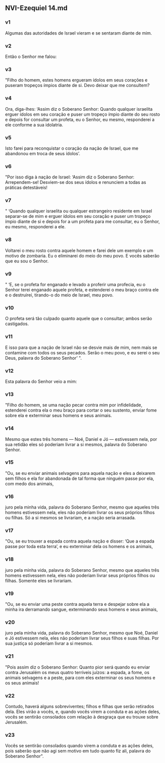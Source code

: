 ## NVI-Ezequiel 14.md
### v1
 Algumas das autoridades de Israel vieram e se sentaram diante de mim.
### v2
 Então o Senhor me falou:
### v3
 "Filho do homem, estes homens ergueram ídolos em seus corações e puseram tropeços ímpios diante de si. Devo deixar que me consultem?
### v4
 Ora, diga-lhes: ‘Assim diz o Soberano Senhor: Quando qualquer israelita erguer ídolos em seu coração e puser um tropeço ímpio diante do seu rosto e depois for consultar um profeta, eu o Senhor, eu mesmo, responderei a ele conforme a sua idolatria.
### v5
 Isto farei para reconquistar o coração da nação de Israel, que me abandonou em troca de seus ídolos’.
### v6
 "Por isso diga à nação de Israel: ‘Assim diz o Soberano Senhor: Arrependem-se! Desviem-se dos seus ídolos e renunciem a todas as práticas detestáveis!
### v7
 " ‘Quando qualquer israelita ou qualquer estrangeiro residente em Israel separar-se de mim e erguer ídolos em seu coração e puser um tropeço ímpio diante de si e depois for a um profeta para me consultar, eu o Senhor, eu mesmo, responderei a ele.
### v8
 Voltarei o meu rosto contra aquele homem e farei dele um exemplo e um motivo de zombaria. Eu o eliminarei do meio do meu povo. E vocês saberão que eu sou o Senhor.
### v9
 " ‘E, se o profeta for enganado e levado a proferir uma profecia, eu o Senhor terei enganado aquele profeta, e estenderei o meu braço contra ele e o destruirei, tirando-o do meio de Israel, meu povo.
### v10
 O profeta será tão culpado quanto aquele que o consultar; ambos serão castigados.
### v11
 E isso para que a nação de Israel não se desvie mais de mim, nem mais se contamine com todos os seus pecados. Serão o meu povo, e eu serei o seu Deus, palavra do Soberano Senhor’ ".
### v12
 Esta palavra do Senhor veio a mim:
### v13
 "Filho do homem, se uma nação pecar contra mim por infidelidade, estenderei contra ela o meu braço para cortar o seu sustento, enviar fome sobre ela e exterminar seus homens e seus animais.
### v14
 Mesmo que estes três homens — Noé, Daniel e Jó — estivessem nela, por sua retidão eles só poderiam livrar a si mesmos, palavra do Soberano Senhor.
### v15
 "Ou, se eu enviar animais selvagens para aquela nação e eles a deixarem sem filhos e ela for abandonada de tal forma que ninguém passe por ela, com medo dos animais,
### v16
 juro pela minha vida, palavra do Soberano Senhor, mesmo que aqueles três homens estivessem nela, eles não poderiam livrar os seus próprios filhos ou filhas. Só a si mesmos se livrariam, e a nação seria arrasada.
### v17
 "Ou, se eu trouxer a espada contra aquela nação e disser: ‘Que a espada passe por toda esta terra’, e eu exterminar dela os homens e os animais,
### v18
 juro pela minha vida, palavra do Soberano Senhor, mesmo que aqueles três homens estivessem nela, eles não poderiam livrar seus próprios filhos ou filhas. Somente eles se livrariam.
### v19
 "Ou, se eu enviar uma peste contra aquela terra e despejar sobre ela a minha ira derramando sangue, exterminando seus homens e seus animais,
### v20
 juro pela minha vida, palavra do Soberano Senhor, mesmo que Noé, Daniel e Jó estivessem nela, eles não poderiam livrar seus filhos e suas filhas. Por sua justiça só poderiam livrar a si mesmos.
### v21
 "Pois assim diz o Soberano Senhor: Quanto pior será quando eu enviar contra Jerusalém os meus quatro terríveis juízos: a espada, a fome, os animais selvagens e a peste, para com eles exterminar os seus homens e os seus animais!
### v22
 Contudo, haverá alguns sobreviventes; filhos e filhas que serão retirados dela. Eles virão a vocês, e, quando vocês virem a conduta e as ações deles, vocês se sentirão consolados com relação à desgraça que eu trouxe sobre Jerusalém.
### v23
 Vocês se sentirão consolados quando virem a conduta e as ações deles, pois saberão que não agi sem motivo em tudo quanto fiz ali, palavra do Soberano Senhor".
